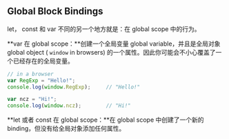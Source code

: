 ## Global Block Bindings

let， const 和 var 不同的另一个地方就是：在 global scope 中的行为。

**var 在 global scope：**创建一个全局变量 global variable，并且是全局对象 global object \( `window` in browsers\) 的一个属性。因此你可能会不小心覆盖了一个已经存在的全局变量。

```js
// in a browser
var RegExp = "Hello!";
console.log(window.RegExp);     // "Hello!"

var ncz = "Hi!";
console.log(window.ncz);        // "Hi!"
```

**let 或者 const 在 global scope：**在 global scope 中创建了一个新的 binding，但没有给全局对象添加任何属性。

